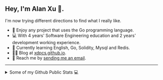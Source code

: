 ## Hey, I'm Alan Xu 👋.

I'm now trying different directions to find what I really like.
* 🧐 Enjoy any project that uses the Go programming language.
* 💻 With 4 years' Software Engineering education and 2 years' development working experience.
* 🌱 Currently learning English, Go, Solidity, Mysql and Redis.
* ✍🏻 Blog at [xdpcs.github.io](https://xdpcs.github.io).
* 📧 Reach me by [sending me an email](mailto:xdpcsyy@gmail.com).
---
<details>
  <summary>Some of my Github Public Stats 💻</summary>
  <br>

<p align="center">
<img align="center" src="https://github-readme-stats.vercel.app/api/top-langs/?username=XdpCs&hide_langs_below=1&theme=default&line_height=27&layout=compact&hide=c" />
<img align="center" src="https://github-readme-stats.vercel.app/api?username=XdpCs&show_icons=true&count_private=true&include_all_commits=true&line_height=21" alt="XdpCs's Github Stats" />
</p>
</details>

